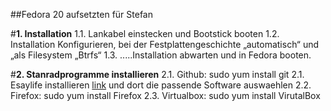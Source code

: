 ##Fedora 20 aufsetzten für Stefan

#**1. Installation**
  1.1. Lankabel einstecken und Bootstick booten
  1.2. Installation Konfigurieren, bei der Festplattengeschichte „automatisch“ und „als Filesystem „Btrfs“
  1.3. .....Installation abwarten und in Fedora booten.

#**2. Stanradprogramme installieren**
  2.1. Github:
    sudo yum install git
  2.1. Esaylife installieren [link](http://easylifeproject.org/) und dort die passende Software auswaehlen
  2.2. Firefox:
    sudo yum install Firefox
  2.3. Virtualbox:
    sudo yum install VirutalBox
